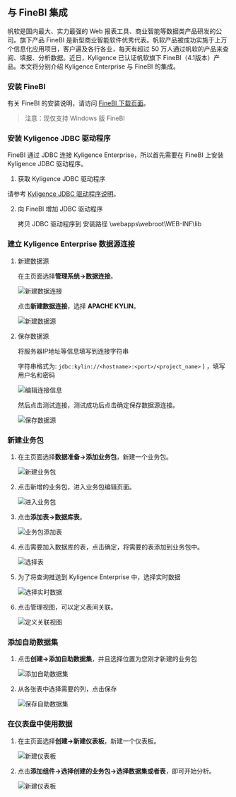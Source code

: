 ## 与 FineBI 集成

帆软是国内最大、实力最强的 Web 报表工具、商业智能等数据类产品研发的公司。旗下产品 FineBI 是新型商业智能软件优秀代表。帆软产品被成功实施于上万个信息化应用项目，客户遍及各行各业，每天有超过 50 万人通过帆软的产品来查阅、填报、分析数据。近日，Kyligence 已认证帆软旗下 FineBI（4.1版本）产品。本文将分别介绍 Kyligence Enterprise 与 FineBI 的集成。

### 安装 FineBI

有关 FineBI 的安装说明，请访问 [FineBI 下载页面](http://www.finebi.com/product/download/)。

> 注意：现仅支持 Windows 版 FineBI

### 安装 Kyligence JDBC 驱动程序

FineBI 通过 JDBC 连接 Kyligence Enterprise，所以首先需要在 FineBI 上安装 Kyligence JDBC 驱动程序。

1.  获取 Kyligence JDBC 驱动程序

   请参考 [Kyligence JDBC 驱动程序说明](../driver/jdbc.cn.md)。

2. 向 FineBI 增加 JDBC 驱动程序

   拷贝 JDBC 驱动程序到 安装路径 \webapps\webroot\WEB-INF\lib


### 建立 Kyligence Enterprise 数据源连接

1. 新建数据源

   在主页面选择**管理系统->数据连接**。

   ![新建数据连接](../images/fineruan/01.png)

   点击**新建数据连接**，选择 **APACHE KYLIN**。

   ![新建数据源](../images/fineruan/02.png)

2. 保存数据源

   将服务器IP地址等信息填写到连接字符串

   字符串格式为: ```jdbc:kylin://<hostname>:<port>/<project_name>``` ) ，填写用户名和密码
   
   ![编辑连接信息](../images/fineruan/connect_info.cn.png)
   
   然后点击测试连接，测试成功后点击确定保存数据源连接。
   
   ![保存数据源](../images/fineruan/03.png)

### 新建业务包

1. 在主页面选择**数据准备->添加业务包**，新建一个业务包。

   ![新建业务包](../images/fineruan/04.png)

2. 点击新增的业务包，进入业务包编辑页面。

   ![进入业务包](../images/fineruan/pag.cn.png)

3. 点击**添加表->数据库表**。

   ![业务包添加表](../images/fineruan/05.png)

4. 点击需要加入数据库的表，点击确定，将需要的表添加到业务包中。

   ![选择表](../images/fineruan/select_tables.cn.png)

5. 为了将查询推送到 Kyligence Enterprise 中，选择实时数据

   ![选择实时数据](../images/fineruan/direct.cn.png)

6. 点击管理视图，可以定义表间关联。

   ![定义关联视图](../images/fineruan/relation.cn.png)

### 添加自助数据集

1. 点击**创建->添加自助数据集**，并且选择位置为您刚才新建的业务包

   ![添加自助数据集](../images/fineruan/create_dataset.cn.png)

2. 从各张表中选择需要的列，点击保存

   ![保存自助数据集](../images/fineruan/save_dataset.cn.png)

### 在仪表盘中使用数据

1. 在主页面选择**创建->新建仪表板**，新建一个仪表板。

   ![新建仪表板](../images/fineruan/create_dashboard.cn.png)

2. 点击**添加组件->选择创建的业务包->选择数据集或者表**，即可开始分析。

   ![新建仪表板](../images/fineruan/07.png)